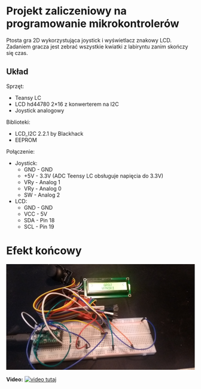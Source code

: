 # Projekt zaliczeniowy na programowanie mikrokontrolerów

Ptosta gra 2D wykorzystująca joystick i wyświetlacz znakowy LCD. Zadaniem gracza jest zebrać wszystkie kwiatki z labiryntu zanim skończy się czas.

## Układ
Sprzęt:
* Teansy LC
* LCD hd44780 2×16 z konwerterem na I2C
* Joystick analogowy

Biblioteki:
 * LCD_I2C 2.2.1 by Blackhack
 * EEPROM

Połączenie:
* Joystick:
  * GND - GND
  * +5V - 3.3V (ADC Teensy LC obsługuje napięcia do 3.3V) 
  * VRy - Analog 1
  * VRy - Analog 0
  * SW  - Analog 2
* LCD:
  * GND - GND
  * VCC - 5V
  * SDA - Pin 18
  * SCL - Pin 19

# Efekt końcowy

![układ](https://github.com/PaziewskiCezary/mikrokontrolery_zaliczenie/blob/main/uklad.jpg?raw=true)

**Video:**
[![video tutaj](https://img.youtube.com/vi/sfHhkxqg5Vs/0.jpg)](https://www.youtube.com/watch?v=sfHhkxqg5Vs)

